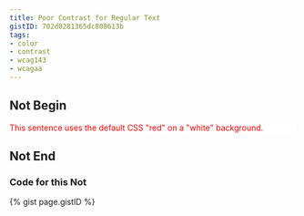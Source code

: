```yaml
---
title: Poor Contrast for Regular Text
gistID: 702d0281365dc808613b
tags:
- color
- contrast
- wcag143
- wcagaa
---
```


<h2 aria-describedby="{{ page.gistID }}">Not Begin</h2>
<div class="rendered-not">
<p style="color: red; background: white">This sentence uses the default CSS "red" on a "white" background.</p>
</div> <!-- rendered-not -->

<h2 aria-describedby="{{ page.gistID }}">Not End</h2>

<h3 aria-describedby="{{ page.gistID }}">Code for this Not</h3>
{% gist page.gistID %}